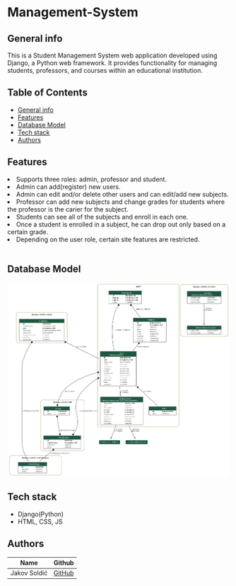 # Management-System

## General info

<p>This is a Student Management System web application developed using Django, a Python web framework. It provides functionality for managing students, professors, and courses within an educational institution.
</p>

## Table of Contents

- [General info](#general-info)
- [Features](#features)
- [Database Model](#database-model)
- [Tech stack](#tech-stack)
- [Authors](#authors)

## Features

<li>Supports three roles: admin, professor and student.

<li>Admin can add(register) new users.

<li>Admin can edit and/or delete other users and can edit/add new subjects.

<li>Professor can add new subjects and change grades for students where the professor is the carier for the subject.

<li>Students can see all of the subjects and enroll in each one.

<li>Once a student is enrolled in a subject, he can drop out only based on a certain grade.

<li>Depending on the user role, certain site features are restricted.

</li>

 <br>

## Database Model

![](models.png)

## Tech stack

* Django(Python)
* HTML, CSS, JS

## Authors

| Name          | Github                                   |
|---------------|------------------------------------------|
| Jakov Soldić  | [GitHub](https://github.com/JakovSoldic) |

